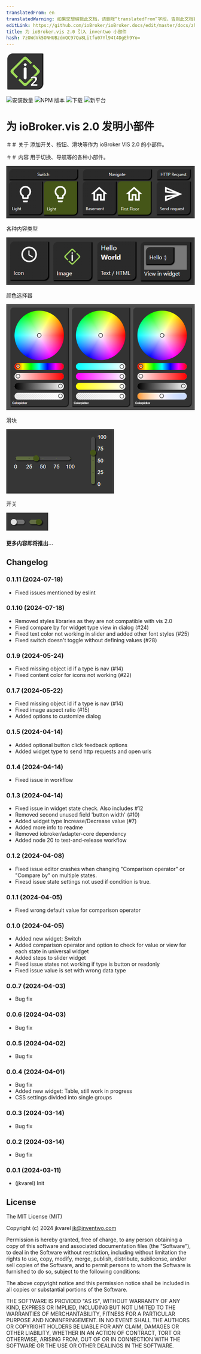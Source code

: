 ```yaml
---
translatedFrom: en
translatedWarning: 如果您想编辑此文档，请删除“translatedFrom”字段，否则此文档将再次自动翻译
editLink: https://github.com/ioBroker/ioBroker.docs/edit/master/docs/zh-cn/adapterref/iobroker.vis-2-widgets-inventwo/README.md
title: 为 ioBroker.vis 2.0 引入 inventwo 小部件
hash: 7zOWdVk5ONHUBzdmQC97Qu8Litfu07Yl94t4DgEh9Yo=
---
```

![标识](../../../en/adapterref/iobroker.vis-2-widgets-inventwo/admin/vis-2-widgets-inventwo.png)

![安装数量](http://iobroker.live/badges/vis-2-widgets-inventwo-stable.svg)
![NPM 版本](http://img.shields.io/npm/v/iobroker.vis-2-widgets-inventwo.svg)
![下载](https://img.shields.io/npm/dm/iobroker.vis-2-widgets-inventwo.svg)
![新平台](https://nodei.co/npm/iobroker.vis-2-widgets-inventwo.png?downloads=true)

# 为 ioBroker.vis 2.0 发明小部件
＃＃ 关于
添加开关、按钮、滑块等作为 ioBroker VIS 2.0 的小部件。

＃＃ 内容
用于切换、导航等的各种小部件。

![Vorschau 通用和多功能小部件](../../../en/adapterref/iobroker.vis-2-widgets-inventwo/img/preview_universal_widget.png)

各种内容类型

![预览 颜色选择器](../../../en/adapterref/iobroker.vis-2-widgets-inventwo/img/preview_content_types.png)

颜色选择器

![预览 颜色选择器](../../../en/adapterref/iobroker.vis-2-widgets-inventwo/img/preview_colorpicker.png)

滑块

![预览 颜色选择器](../../../en/adapterref/iobroker.vis-2-widgets-inventwo/img/preview_sliders.png)

开关

![预览 颜色选择器](../../../en/adapterref/iobroker.vis-2-widgets-inventwo/img/preview_switches.png)

#### 更多内容即将推出...

## Changelog
<!--
    Placeholder for the next version (at the beginning of the line):
    ### **WORK IN PROGRESS**
-->
### 0.1.11 (2024-07-18)
* Fixed issues mentioned by eslint

### 0.1.10 (2024-07-18)
* Removed styles libraries as they are not compatible with vis 2.0
* Fixed compare by for widget type view in dialog (#24)
* Fixed text color not working in slider and added other font styles (#25)
* Fixed switch doesn't toggle without defining values (#28)

### 0.1.9 (2024-05-24)
* Fixed missing object id if a type is nav (#14)
* Fixed content color for icons not working (#22)

### 0.1.7 (2024-05-22)
* Fixed missing object id if a type is nav (#14)
* Fixed image aspect ratio (#15)
* Added options to customize dialog

### 0.1.5 (2024-04-14)
* Added optional button click feedback options
* Added widget type to send http requests and open urls

### 0.1.4 (2024-04-14)
* Fixed issue in workflow

### 0.1.3 (2024-04-14)
* Fixed issue in widget state check. Also includes #12
* Removed second unused field 'button width' (#10)
* Added widget type Increase/Decrease value (#7)
* Added more info to readme
* Removed iobroker/adapter-core dependency
* Added node 20 to test-and-release workflow

### 0.1.2 (2024-04-08)
* Fixed issue editor crashes when changing "Comparison operator" or "Compare by" on multiple states.
* Fixesd issue state settings not used if condition is true.

### 0.1.1 (2024-04-05)
* Fixed wrong default value for comparison operator

### 0.1.0 (2024-04-05)
* Added new widget: Switch
* Added comparison operator and option to check for value or view for each state in universal widget
* Added steps to slider widget
* Fixed issue states not working if type is button or readonly
* Fixed issue value is set with wrong data type

### 0.0.7 (2024-04-03)
* Bug fix

### 0.0.6 (2024-04-03)
* Bug fix

### 0.0.5 (2024-04-02)
* Bug fix

### 0.0.4 (2024-04-01)
* Bug fix
* Added new widget: Table, still work in progress
* CSS settings divided into single groups

### 0.0.3 (2024-03-14)
* Bug fix

### 0.0.2 (2024-03-14)
* Bug fix

### 0.0.1 (2024-03-11)
* (jkvarel) Init

## License
The MIT License (MIT)

Copyright (c) 2024 jkvarel <jk@inventwo.com>

Permission is hereby granted, free of charge, to any person obtaining a copy
of this software and associated documentation files (the "Software"), to deal
in the Software without restriction, including without limitation the rights
to use, copy, modify, merge, publish, distribute, sublicense, and/or sell
copies of the Software, and to permit persons to whom the Software is
furnished to do so, subject to the following conditions:

The above copyright notice and this permission notice shall be included in
all copies or substantial portions of the Software.

THE SOFTWARE IS PROVIDED "AS IS", WITHOUT WARRANTY OF ANY KIND, EXPRESS OR
IMPLIED, INCLUDING BUT NOT LIMITED TO THE WARRANTIES OF MERCHANTABILITY,
FITNESS FOR A PARTICULAR PURPOSE AND NONINFRINGEMENT. IN NO EVENT SHALL THE
AUTHORS OR COPYRIGHT HOLDERS BE LIABLE FOR ANY CLAIM, DAMAGES OR OTHER
LIABILITY, WHETHER IN AN ACTION OF CONTRACT, TORT OR OTHERWISE, ARISING FROM,
OUT OF OR IN CONNECTION WITH THE SOFTWARE OR THE USE OR OTHER DEALINGS IN
THE SOFTWARE.